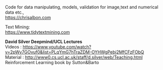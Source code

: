 Code for data manipulating, models, validation for image,text and numerical data etc.,   
https://chrisalbon.com

Text Mining:   
https://www.tidytextmining.com


**David Silver Deepmind/UCL Lectures**   
Videos : https://www.youtube.com/watch?v=2pWv7GOvuf0&list=PLqYmG7hTraZDM-OYHWgPebj2MfCFzFObQ     
Material : http://www0.cs.ucl.ac.uk/staff/d.silver/web/Teaching.html     
Reinforcement Learning book by Sutton&Barto     

